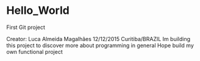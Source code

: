 # Hello_World
First Git project

Creator: Luca Almeida Magalhães     12/12/2015
Curitiba/BRAZIL
Im building this project to discover more about programming in general
Hope build my own functional project
